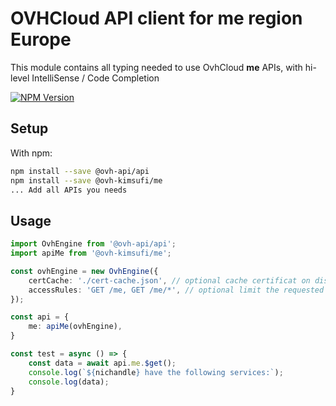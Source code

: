 # OVHCloud API client for **me** region Europe

This module contains all typing needed to use OvhCloud **me** APIs, with hi-level IntelliSense / Code Completion

[![NPM Version](https://img.shields.io/npm/v/@ovh-kimsufi/me.svg?style=flat)](https://www.npmjs.org/package/@ovh-kimsufi/me)

## Setup

With npm:

```bash
npm install --save @ovh-api/api
npm install --save @ovh-kimsufi/me
... Add all APIs you needs
```

## Usage

```typescript
import OvhEngine from '@ovh-api/api';
import apiMe from '@ovh-kimsufi/me';

const ovhEngine = new OvhEngine({ 
    certCache: './cert-cache.json', // optional cache certificat on disk.
    accessRules: 'GET /me, GET /me/*', // optional limit the requested privileges.
});

const api = {
    me: apiMe(ovhEngine),
}

const test = async () => {
    const data = await api.me.$get();
    console.log(`${nichandle} have the following services:`);
    console.log(data);
}
```
